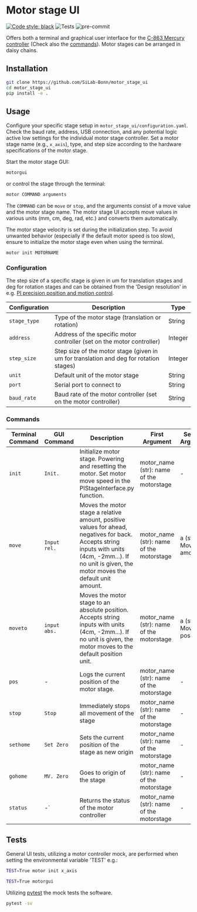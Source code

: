 # Motor stage UI
[![Code style: black](https://img.shields.io/badge/code%20style-black-000000.svg)](https://github.com/psf/black) ![Tests](https://github.com/SiLab-Bonn/motor_stage_ui/tree/ui_tests/.github/tests/badge.svg) ![pre-commit](https://github.com/SiLab-Bonn/motor_stage_ui/tree/ui_tests/.github/pre_commit/badge.svg)

Offers both a terminal and graphical user interface for the [C-863 Mercury controller](https://www.le.infn.it/~chiodini/allow_listing/pi/Manuals/C-863_UserManual_MS205E200.pdf) (Check also the [commands](https://twiki.cern.ch/twiki/bin/viewfile/ILCBDSColl/Phase2Preparations?rev=1;filename=MercuryNativeCommands_MS176E101.pdf)).
Motor stages can be arranged in daisy chains.

## Installation

```bash
git clone https://github.com/SiLab-Bonn/motor_stage_ui
cd motor_stage_ui
pip install -e .
```

## Usage

Configure your specific stage setup in ```motor_stage_ui/configuration.yaml```.
Check the baud rate, address, USB connection, and any potential logic active low settings for the individual motor stage controller.
Set a motor stage name (e.g., ```x_axis```), type, and step size according to the hardware specifications of the motor stage.

Start the motor stage GUI:
```bash
motorgui
```
or control the stage through the terminal:
```bash
motor COMMAND arguments
```
The ```COMMAND``` can be ```move``` or ```stop```, and the arguments consist of a move value and the motor stage name.
The motor stage UI accepts move values in various units (mm, cm, deg, rad, etc.) and converts them automatically.

The motor stage velocity is set during the initialization step. To avoid unwanted behavior (especially if the default motor speed is too slow), ensure to initialize the motor stage even when using the terminal.

```bash
motor init MOTORNAME
```

### Configuration
The step size of a specific stage is given in um for translation stages and deg for rotation stages and can be obtained from the 'Design resolution' in e.g. [PI precision position and motion control](https://www.pi-usa.us/fileadmin/user_upload/physik_instrumente/files/CAT/PI-CAT132E-Precision-Positioning-and-Motion-Control-Web.pdf).

| Configuration | Description | Type |
|-----------|-------------|------|
| `stage_type` | Type of the motor stage (translation or rotation) | String |
| `address` | Address of the specific motor controller (set on the motor controller) | Integer |
| `step_size` | Step size of the motor stage (given in um for translation and deg for rotation stages) | Integer |
| `unit` | Default unit of the motor stage | String |
| `port` | Serial port to connect to | String |
| `baud_rate` | Baud rate of the motor controller (set on the motor controller) | String |

### Commands

| Terminal Command | GUI Command |  Description | First Argument | Second Argument |
|---------|-------------|-----------|-----------|-----------|
| `init` | `Init.` | Initialize motor stage. Powering and resetting the motor. Set motor move speed in the PIStageInterface.py function.| motor_name (str): name of the motorstage | - |
| `move` | `Input rel.` | Moves the motor stage a relative amount, positive values for ahead, negatives for back. Accepts string inputs with units (4cm, -2mm...). If no unit is given, the motor moves the default unit amount. | motor_name (str): name of the motorstage | a (str): Move amount |
| `moveto` | `input abs.` | Moves the motor stage to an absolute position. Accepts string inputs with units (4cm, -2mm...). If no unit is given, the motor moves to the default position unit. | motor_name (str): name of the motorstage |a (str): Move to position |
| `pos` | - | Logs the current position of the motor stage.| motor_name (str): name of the motorstage | -|
| `stop` | `Stop` | Immediately stops all movement of the stage | motor_name (str): name of the motorstage | - |
| `sethome` | `Set Zero` | Sets the current position of the stage as new origin | motor_name (str): name of the motorstage | - |
| `gohome` | `MV. Zero` | Goes to origin of the stage | motor_name (str): name of the motorstage | - |
| `status` | -` | Returns the status of the motor controller | motor_name (str): name of the motorstage | - |

## Tests

General UI tests, utilizing a motor controller mock, are performed when setting the environmental variable 'TEST' e.g.:

```bash
TEST=True motor init x_axis
```

```bash
TEST=True motorgui
```
Utilizing [pytest](https://docs.pytest.org/en/stable/) the mock tests the software.

```bash
pytest -sv
```
